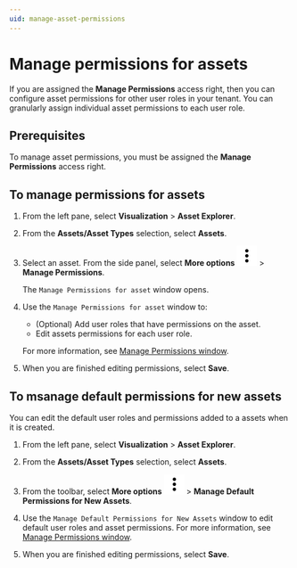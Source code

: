 ```yaml
---
uid: manage-asset-permissions
---
```


# Manage permissions for assets

If you are assigned the **Manage Permissions** access right, then you can configure asset permissions for other user roles in your tenant. You can granularly assign individual asset permissions to each user role.

## Prerequisites

To manage asset permissions, you must be assigned the **Manage Permissions** access right.

## To manage permissions for assets

1. From the left pane, select **Visualization** > **Asset Explorer**.

1. From the **Assets/Asset Types** selection, select **Assets**.

1. Select an asset. From the side panel, select **More options** ![More options icon](../../../_icons/default/dots-vertical.svg) > **Manage Permissions**.  

    The `Manage Permissions for asset` window opens.

1. Use the `Manage Permissions for asset` window to:

    - (Optional) Add user roles that have permissions on the asset.
    - Edit assets permissions for each user role.

    For more information, see [Manage Permissions window](xref:permissions-management#manage-permissions-window).

1. When you are finished editing permissions, select **Save**.

## To msanage default permissions for new assets

You can edit the default user roles and permissions added to a assets when it is created.

1. From the left pane, select **Visualization** > **Asset Explorer**.

1. From the **Assets/Asset Types** selection, select **Assets**.

1. From the toolbar, select **More options** ![More options icon](../../../_icons/default/dots-vertical.svg) > **Manage Default Permissions for New Assets**.

1. Use the `Manage Default Permissions for New Assets` window to edit default user roles and asset permissions. For more information, see [Manage Permissions window](xref:permissions-management#manage-permissions-window).

1. When you are finished editing permissions, select **Save**.